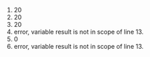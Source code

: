 1. 20
2. 20
3. 20
4. error, variable result is not in scope of line 13.
5. 0
6. error, variable result is not in scope of line 13.
